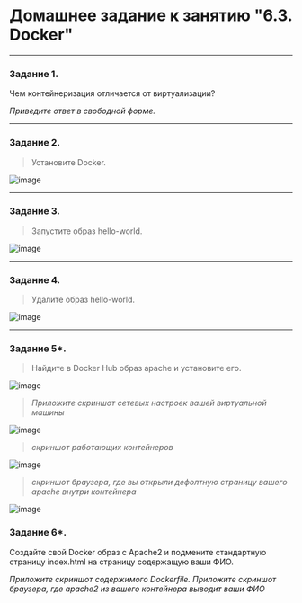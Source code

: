 # Домашнее задание к занятию "6.3. Docker"

---

### Задание 1. 

Чем контейнеризация отличается от виртуализации?

*Приведите ответ в свободной форме.*

---

### Задание 2. 

> Установите Docker.

![image](https://user-images.githubusercontent.com/115862529/203911791-b32e78fe-73b2-4d76-bcf6-ec284967da28.png)



---

### Задание 3. 

> Запустите образ hello-world.

![image](https://user-images.githubusercontent.com/115862529/203912020-2e99deb0-2865-4e1f-92e4-c41d5d5f71f3.png)

---

### Задание 4. 

> Удалите образ hello-world.

![image](https://user-images.githubusercontent.com/115862529/203912104-b010d670-c6a7-4d00-b6a0-5543812a127a.png)

---


### Задание 5*. 

> Найдите в Docker Hub образ apache и установите его.

![image](https://user-images.githubusercontent.com/115862529/203914352-e410e2f6-1421-4b2d-82a4-4940472ba6c3.png)

> *Приложите скриншот сетевых настроек вашей виртуальной машины*

![image](https://user-images.githubusercontent.com/115862529/203914423-80d324a2-dc74-4d0b-8ad8-83e88d5d20a3.png)

> *скриншот работающих контейнеров*

![image](https://user-images.githubusercontent.com/115862529/203914509-915bb3ed-dae8-4069-8226-2a5148c3028a.png)

> *скриншот браузера, где вы открыли дефолтную страницу вашего apache внутри контейнера*

![image](https://user-images.githubusercontent.com/115862529/203914641-bcb058c8-2d96-494b-a352-51c25d73dc1a.png)


### Задание 6*.

Создайте свой Docker образ с Apache2 и подмените стандартную страницу index.html на страницу содержащую ваши ФИО.

*Приложите скриншот содержимого Dockerfile.
Приложите скриншот браузера, где apache2 из вашего контейнера выводит ваши ФИО*
